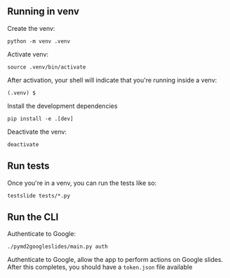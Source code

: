 ## Running in venv

Create the venv:

```
python -m venv .venv
```

Activate venv:
```
source .venv/bin/activate
```

After activation, your shell will indicate that you're running inside a venv:
```
(.venv) $
```

Install the development dependencies
```
pip install -e .[dev]
```

Deactivate the venv:
```
deactivate
```

## Run tests

Once you're in a venv, you can run the tests like so:

```
testslide tests/*.py
```

## Run the CLI

Authenticate to Google:
```
./pymd2googleslides/main.py auth
```

Authenticate to Google, allow the app to perform actions on Google slides.
After this completes, you should have a `token.json` file available
